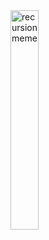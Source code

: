 <img src="https://pbs.twimg.com/media/EdXAwNXWoAA_tgd.jpg" alt="recursion meme" width="30%" height="30%">

